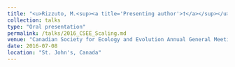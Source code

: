 ```yaml
---
title: "<u>Rizzuto, M.<sup><a title='Presenting author'>†</a></sup></u>, Carbone, C., Pawar, S. *Bio-mechanical constraints on foraging reverse the scaling of activity rate among carnivores.*"
collection: talks
type: "Oral presentation"
permalink: /talks/2016_CSEE_Scaling.md
venue: "Canadian Society for Ecology and Evolution Annual General Meeting 2017"
date: 2016-07-08
location: "St. John's, Canada"
---
```

